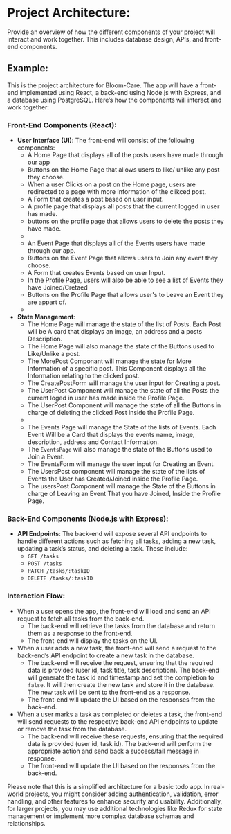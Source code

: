 # Project Architecture: 

Provide an overview of how the different components of your project will interact and work together. This includes database design, APIs, and front-end components.

## Example: 
This is the project architecture for Bloom-Care. The app will have a front-end implemented using React, a back-end using Node.js with Express, and a database using PostgreSQL. Here’s how the components will interact and work together:

### Front-End Components (React):
* **User Interface (UI)**: The front-end will consist of the following components:
   *  A Home Page that displays all of the posts users have made through our app
   *  Buttons on the Home Page that allows users to like/ unlike any post they choose.
   *  When a user Clicks on a post on the Home page, users are redirected to a page with more Information of the clikced post. 
   *  A Form that creates a post based on user input.
   *  A profile page that displays all posts that the current logged in user has made.
   *  buttons on the profile page that allows users to delete the posts they have made.
   *  
   *  An Event Page that displays all of the Events users have made through our app.
   *  Buttons on the Event Page that allows users to Join any event they choose.
   *  A Form that creates Events based on user Input.
   *  In the Profile Page, users will also be able to see a list of Events they have Joined/Cretaed
   *  Buttons on the Profile Page that allows user's to Leave an Event they are appart of.
   *
* **State Management**:
   *  The Home Page will manage the state of the list of Posts. Each Post will be A card that displays an image, an address and a posts Description.
   *  The Home Page will also manage the state of the Buttons used to Like/Unlike a post.
   *  The MorePost Componant will manage the state for More Information of a specific post. This Component displays all the Information relating to the clicked post.
   *  The CreatePostForm will manage the user input for Creating a post.
   *  The UserPost Component will manage the state of all the Posts the current loged in user has made inside the Profile Page.
   *  The UserPost Component will manage the state of all the Buttons in charge of deleting the clicked Post inside the Profile Page.
   *  
   *  The Events Page will manage the State of the lists of Events. Each Event Will be a Card that displays the events name, image, description, address and Contact Information.
   *  The `EventsPage` will also manage the state of the Buttons used to Join a Event.
   *  The EventsForm will manage the user input for Creating an Event.
   *  The UsersPost component will manage the state of the lists of Events the User has Created/Joined inside the Profile Page.
   *  The usersPost Component will manage the State of the Buttons in charge of Leaving an Event That you have Joined, Inside the Profile Page. 

### Back-End Components (Node.js with Express):
* **API Endpoints**: The back-end will expose several API endpoints to handle different actions such as fetching all tasks, adding a new task, updating a task’s status, and deleting a task. These include:
    * `GET /tasks`
    * `POST /tasks`
    * `PATCH /tasks/:taskID`
    * `DELETE /tasks/:taskID`

### Interaction Flow:
* When a user opens the app, the front-end will load and send an API request to fetch all tasks from the back-end. 
    * The back-end will retrieve the tasks from the database and return them as a response to the front-end.
    * The front-end will display the tasks on the UI.
* When a user adds a new task, the front-end will send a request to the back-end’s API endpoint to create a new task in the database.
    * The back-end will receive the request, ensuring that the required data is provided (user id, task title, task description). The back-end will generate the task id and timestamp and set the completion to `false`. It will then create the new task and store it in the database. The new task will be sent to the front-end as a response.
    * The front-end will update the UI based on the responses from the back-end.
* When a user marks a task as completed or deletes a task, the front-end will send requests to the respective back-end API endpoints to update or remove the task from the database.
    * The back-end will receive these requests, ensuring that the required data is provided (user id, task id). The back-end will perform the appropriate action and send back a success/fail message in response.
    * The front-end will update the UI based on the responses from the back-end.

Please note that this is a simplified architecture for a basic todo app. In real-world projects, you might consider adding authentication, validation, error handling, and other features to enhance security and usability. Additionally, for larger projects, you may use additional technologies like Redux for state management or implement more complex database schemas and relationships.
